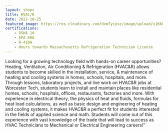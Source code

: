 ```yaml
---
layout: shops
title: HVAC/R
date: 2022-10-25
featured_image: https://res.cloudinary.com/dxm7ycyxz/image/upload/v1668016873/2022/04/michal-matlon-aOG4tvogdC8-unsplash-1_krbmvr.jpg
certifications: 
    - OSHA 10
    - EPA 608
    - R-410A 
    - Hours towards Massachusetts Refrigeration Technician License
---
```


Looking for a growing technology field with hands-on career opportunities? Heating, Ventilation, Air Conditioning & Refrigeration (HVAC&R) allows students to become skilled in the installation, service, & maintenance of heating and cooling systems in homes, schools, hospitals, and more.  Through lessons, laboratory projects, and live work on HVAC&R jobs at Worcester Tech, students learn to install and maintain places like residential homes, schools, hospitals, offices, restaurants, factories and more. With experience in electrical theory, the physics of heat and fluids, formulas for heat load calculations, as well as basic design and engineering of heating and cooling systems, it makes HVAC&R a perfect fit for students interested in the fields of applied science and math. Students will come out of this experience with vast knowledge of the trade that will lead to success as HVAC Technicians to Mechanical or Electrical Engineering careers!”  